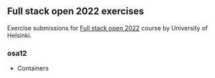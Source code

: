 ## Full stack open 2022 exercises

Exercise submissions for [Full stack open 2022](https://fullstackopen.com/en) course by University of Helsinki.

### osa12

* Containers 